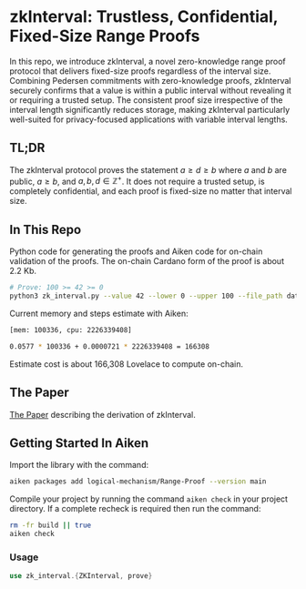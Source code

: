 # zkInterval: Trustless, Confidential, Fixed-Size Range Proofs

In this repo, we introduce zkInterval, a novel zero-knowledge range proof protocol that delivers fixed-size proofs regardless of the interval size. Combining Pedersen commitments with zero-knowledge proofs, zkInterval securely confirms that a value is within a public interval without revealing it or requiring a trusted setup. The consistent proof size irrespective of the interval length significantly reduces storage, making zkInterval particularly well-suited for privacy-focused applications with variable interval lengths.

## TL;DR

The zkInterval protocol proves the statement $a \geq d \geq b$ where $a$ and $b$ are public, $a \geq b$, and $a, b, d \in \mathbb{Z}^+$. It does not require a trusted setup, is completely confidential, and each proof is fixed-size no matter that interval size.

## In This Repo

Python code for generating the proofs and Aiken code for on-chain validation of the proofs. The on-chain Cardano form of the proof is about 2.2 Kb.

```bash
# Prove: 100 >= 42 >= 0
python3 zk_interval.py --value 42 --lower 0 --upper 100 --file_path datum.json
```

Current memory and steps estimate with Aiken:

```bash
[mem: 100336, cpu: 2226339408]

0.0577 * 100336 + 0.0000721 * 2226339408 = 166308
```

Estimate cost is about 166,308 Lovelace to compute on-chain.

## The Paper

[The Paper](paper/zkInterval-2024.pdf) describing the derivation of zkInterval.


## Getting Started In Aiken

Import the library with the command:

```bash
aiken packages add logical-mechanism/Range-Proof --version main
```

Compile your project by running the command `aiken check` in your project directory. If a complete recheck is required then run the command:

```bash
rm -fr build || true
aiken check
```

### Usage

```rust
use zk_interval.{ZKInterval, prove}
```